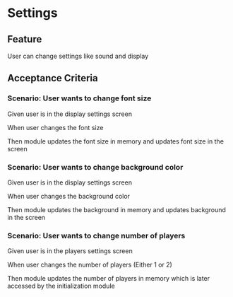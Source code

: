 # Settings

## Feature

User can change settings like sound and display

## Acceptance Criteria

### Scenario: User wants to change font size

  Given user is in the display settings screen

  When user changes the font size

  Then module updates the font size in memory and updates font size in the screen

### Scenario: User wants to change background color

Given user is in the display settings screen

  When user changes the background color

  Then module updates the background in memory and updates background in the screen

### Scenario: User wants to change number of players

  Given user is in the players settings screen

  When user changes the number of players (Either 1 or 2)

  Then module updates the number of players in memory
  which is later accessed by the initialization module
  
